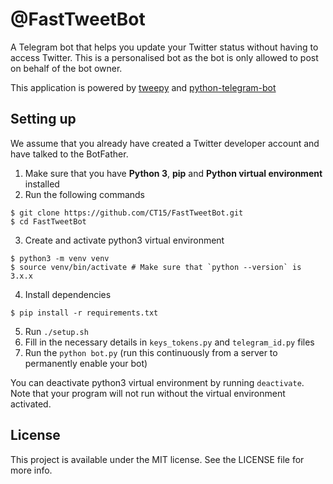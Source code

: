 # @FastTweetBot

A Telegram bot that helps you update your Twitter status without having to
access Twitter. This is a personalised bot as the bot is only allowed to post
on behalf of the bot owner.

This application is powered by [tweepy](https://github.com/tweepy/tweepy) and
[python-telegram-bot](https://github.com/python-telegram-bot/python-telegram-bot)

## Setting up

We assume that you already have created a Twitter developer account and have
talked to the BotFather.

1. Make sure that you have **Python 3**, **pip** and **Python virtual environment** installed
2. Run the following commands
  ```shell
  $ git clone https://github.com/CT15/FastTweetBot.git
  $ cd FastTweetBot
  ```
3. Create and activate python3 virtual environment
  ```shell
  $ python3 -m venv venv
  $ source venv/bin/activate # Make sure that `python --version` is 3.x.x
  ```
4. Install dependencies
  ```shell
  $ pip install -r requirements.txt
  ```
5. Run `./setup.sh`
6. Fill in the necessary details in `keys_tokens.py` and `telegram_id.py` files
7. Run the `python bot.py` (run this continuously from a server to permanently enable your bot)

You can deactivate python3 virtual environment by running `deactivate`. Note
that your program will not run without the virtual environment activated.

## License
This project is available under the MIT license. See the LICENSE file for more info.
